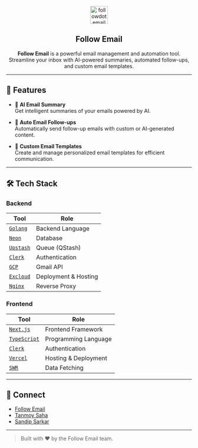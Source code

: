 <div align="center">

<!-- <h2 style='display: flex; align-items: center; justify-content: center;'><img src='https://www.follow.email/logo.svg' alt='followdotemail' width='48' height='48'/> Follow Email </h2> -->
<div align="center">
  <img src="https://www.follow.email/logo.svg" alt="followdotemail" width="48" height="48"/>
  <h2>Follow Email</h2>
</div>

**Follow Email** is a powerful email management and automation tool.  
Streamline your inbox with AI-powered summaries, automated follow-ups, and custom email templates.

</div>

---

## 🌟 Features

- 🤖 **AI Email Summary**  
    Get intelligent summaries of your emails powered by AI.

- 📧 **Auto Email Follow-ups**  
    Automatically send follow-up emails with custom or AI-generated content.

- 📝 **Custom Email Templates**  
    Create and manage personalized email templates for efficient communication.

---

## 🛠 Tech Stack

### Backend

| Tool                                            | Role                     |
| ----------------------------------------------- | ------------------------ |
| [`Golang`](https://go.dev)                      | Backend Language         |
| [`Neon`](https://neon.tech)                     | Database                 |
| [`Upstash`](https://upstash.com/)               | Queue (QStash)           |
| [`Clerk`](https://clerk.com)                    | Authentication           |
| [`GCP`](https://cloud.google.com)               | Gmail API                |
| [`Excloud`](https://excloud.com)                | Deployment & Hosting     |
| [`Nginx`](https://nginx.org)                    | Reverse Proxy            |

### Frontend

| Tool                                            | Role                     |
| ----------------------------------------------- | ------------------------ |
| [`Next.js`](https://nextjs.org)                 | Frontend Framework       |
| [`TypeScript`](https://www.typescriptlang.org)  | Programming Language     |
| [`Clerk`](https://clerk.com)                    | Authentication           |
| [`Vercel`](https://vercel.com)                  | Hosting & Deployment     |
| [`SWR`](https://swr.vercel.app)                 | Data Fetching            |

---

## 🔗 Connect

- [Follow Email](https://x.com/followdotemail)
- [Tanmoy Saha](https://x.com/tanmoytssaha)
- [Sandip Sarkar](https://x.com/sandip_dev_07)

---

> Built with ❤️ by the Follow Email team.
